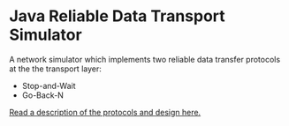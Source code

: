 # Java Reliable Data Transport Simulator

A network simulator which implements two reliable data transfer protocols at the the transport layer:
- Stop-and-Wait
- Go-Back-N

[Read a description of the protocols and design here.](Report/report.pdf)
